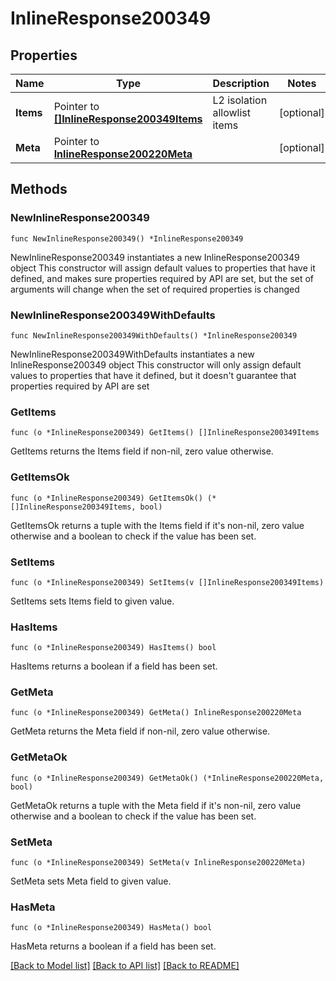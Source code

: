 # InlineResponse200349

## Properties

Name | Type | Description | Notes
------------ | ------------- | ------------- | -------------
**Items** | Pointer to [**[]InlineResponse200349Items**](InlineResponse200349Items.md) | L2 isolation allowlist items | [optional] 
**Meta** | Pointer to [**InlineResponse200220Meta**](InlineResponse200220Meta.md) |  | [optional] 

## Methods

### NewInlineResponse200349

`func NewInlineResponse200349() *InlineResponse200349`

NewInlineResponse200349 instantiates a new InlineResponse200349 object
This constructor will assign default values to properties that have it defined,
and makes sure properties required by API are set, but the set of arguments
will change when the set of required properties is changed

### NewInlineResponse200349WithDefaults

`func NewInlineResponse200349WithDefaults() *InlineResponse200349`

NewInlineResponse200349WithDefaults instantiates a new InlineResponse200349 object
This constructor will only assign default values to properties that have it defined,
but it doesn't guarantee that properties required by API are set

### GetItems

`func (o *InlineResponse200349) GetItems() []InlineResponse200349Items`

GetItems returns the Items field if non-nil, zero value otherwise.

### GetItemsOk

`func (o *InlineResponse200349) GetItemsOk() (*[]InlineResponse200349Items, bool)`

GetItemsOk returns a tuple with the Items field if it's non-nil, zero value otherwise
and a boolean to check if the value has been set.

### SetItems

`func (o *InlineResponse200349) SetItems(v []InlineResponse200349Items)`

SetItems sets Items field to given value.

### HasItems

`func (o *InlineResponse200349) HasItems() bool`

HasItems returns a boolean if a field has been set.

### GetMeta

`func (o *InlineResponse200349) GetMeta() InlineResponse200220Meta`

GetMeta returns the Meta field if non-nil, zero value otherwise.

### GetMetaOk

`func (o *InlineResponse200349) GetMetaOk() (*InlineResponse200220Meta, bool)`

GetMetaOk returns a tuple with the Meta field if it's non-nil, zero value otherwise
and a boolean to check if the value has been set.

### SetMeta

`func (o *InlineResponse200349) SetMeta(v InlineResponse200220Meta)`

SetMeta sets Meta field to given value.

### HasMeta

`func (o *InlineResponse200349) HasMeta() bool`

HasMeta returns a boolean if a field has been set.


[[Back to Model list]](../README.md#documentation-for-models) [[Back to API list]](../README.md#documentation-for-api-endpoints) [[Back to README]](../README.md)


